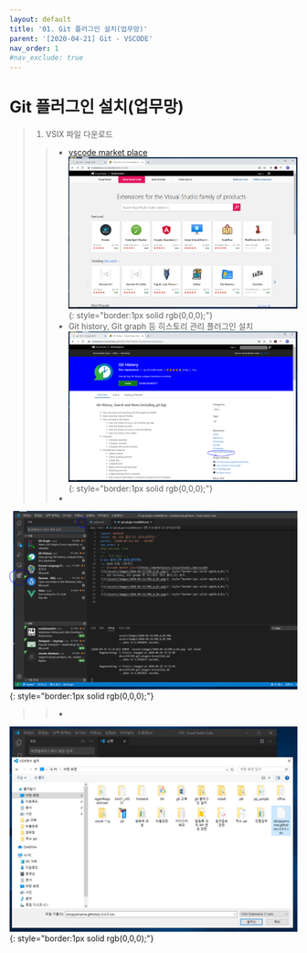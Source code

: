 ```yaml
---
layout: default
title: '01. Git 플러그인 설치(업무망)'
parent: '[2020-04-21] Git - VSCODE'
nav_order: 1
#nav_exclude: true
---
```

<!-- 주석 TEST -->
# Git 플러그인 설치(업무망)
>1. VSIX 파일 다운로드  
>>- [vscode market place](https://marketplace.visualstudio.com/vscode)  
![](/assets/images/2020-04-21/plugin_work_01.png){: style="border:1px solid rgb(0,0,0);"}
>>- Git history, Git graph 등 히스토리 관리 플러그인 설치 
![](/assets/images/2020-04-21/plugin_work_02.png){: style="border:1px solid rgb(0,0,0);"}
>> - 
![](/assets/images/2020-04-21/plugin_work_03.png){: style="border:1px solid rgb(0,0,0);"}
>> - 
![](/assets/images/2020-04-21/plugin_work_04.png){: style="border:1px solid rgb(0,0,0);"}

